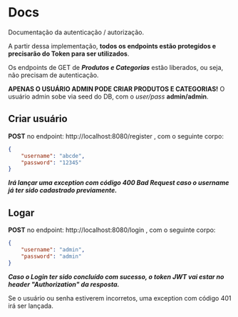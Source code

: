 # Docs

Documentação da autenticação / autorização.

A partir dessa implementação, **todos os endpoints estão protegidos e precisarão do Token para ser utilizados**.

Os endpoints de GET de ***Produtos e Categorias*** estão liberados, ou seja, não precisam de autenticação.

**APENAS O USUÁRIO ADMIN PODE CRIAR PRODUTOS E CATEGORIAS!** O usuário admin sobe via seed do DB, com o *user/pass* **admin/admin**.

## Criar usuário

**POST** no endpoint: http://localhost:8080/register , com o seguinte corpo:

```json
{
    "username": "abcde",
    "password": "12345"
}
```

***Irá lançar uma exception com código 400 Bad Request caso o username já ter sido cadastrado previamente.***

## Logar

**POST** no endpoint: http://localhost:8080/login , com o seguinte corpo:

```json
{
    "username": "admin",
    "password": "admin"
}
```

***Caso o Login ter sido concluído com sucesso, o token JWT vai estar no header "Authorization" da resposta.***

Se o usuário ou senha estiverem incorretos, uma exception com código 401 irá ser lançada.
